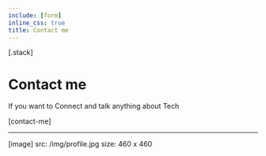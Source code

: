 ```yaml
---
include: [form]
inline_css: true
title: Contact me
---
```


[.stack]
  # Contact me
  If you want to Connect and talk anything about Tech
  
  [contact-me]

  ---
  [image]
    src: /img/profile.jpg
    size: 460 x 460
